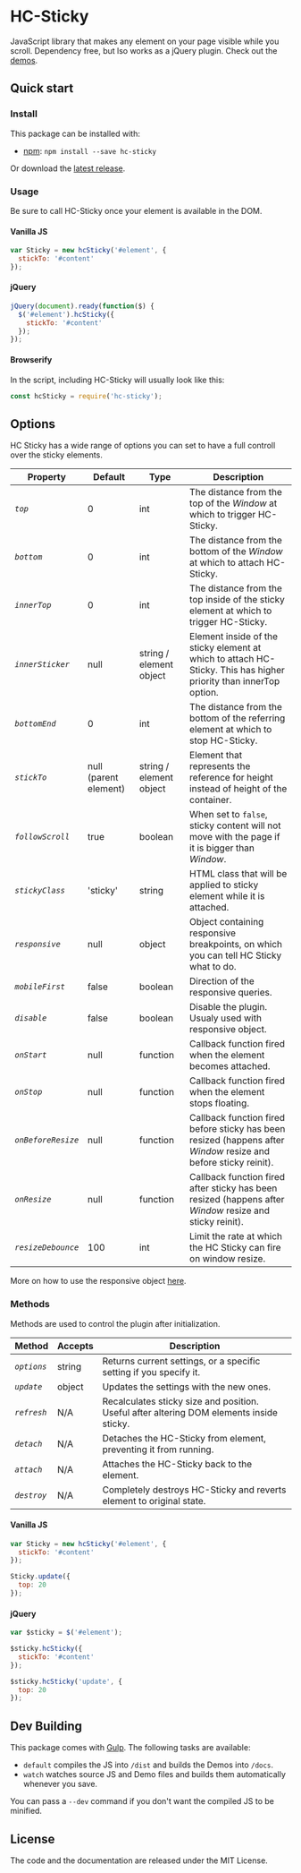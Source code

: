 HC-Sticky
=========

JavaScript library that makes any element on your page visible while you scroll. Dependency free, but lso works as a jQuery plugin.
Check out the [demos](https://somewebmedia.github.io/hc-sticky).


## Quick start

### Install

This package can be installed with:

- [npm](https://www.npmjs.com/package/hc-sticky): `npm install --save hc-sticky`

Or download the [latest release](https://github.com/somewebmedia/hc-sticky/releases).



### Usage

Be sure to call HC-Sticky once your element is available in the DOM.

#### Vanilla JS

```js
var Sticky = new hcSticky('#element', {
  stickTo: '#content'
});
```

#### jQuery

```js
jQuery(document).ready(function($) {
  $('#element').hcSticky({
    stickTo: '#content'
  });
});
```


#### Browserify

In the script, including HC-Sticky will usually look like this:

```js
const hcSticky = require('hc-sticky');
```


## Options

HC Sticky has a wide range of options you can set to have a full controll over the sticky elements.

| Property | Default | Type | Description |
|-----------|---------|-------|-------------|
| *`top`* | 0 | int | The distance from the top of the *Window* at which to trigger HC-Sticky. |
| *`bottom`* | 0 | int | The distance from the bottom of the *Window* at which to attach HC-Sticky. |
| *`innerTop`* | 0 | int | The distance from the top inside of the sticky element at which to trigger HC-Sticky. |
| *`innerSticker`* | null | string / element object | Element inside of the sticky element at which to attach HC-Sticky. This has higher priority than innerTop option. |
| *`bottomEnd`* | 0 | int | The distance from the bottom of the referring element at which to stop HC-Sticky. |
| *`stickTo`* | null (parent element) | string / element object | Element that represents the reference for height instead of height of the container. |
| *`followScroll`* | true | boolean | When set to `false`, sticky content will not move with the page if it is bigger than *Window*. |
| *`stickyClass`* | 'sticky' | string | HTML class that will be applied to sticky element while it is attached. |
| *`responsive`* | null | object | Object containing responsive breakpoints, on which you can tell HC Sticky what to do. |
| *`mobileFirst`* | false | boolean | Direction of the responsive queries. |
| *`disable`* | false | boolean | Disable the plugin. Usualy used with responsive object. |
| *`onStart`* | null | function | Callback function fired when the element becomes attached. |
| *`onStop`* | null | function | Callback function fired when the element stops floating. |
| *`onBeforeResize`* | null | function | Callback function fired before sticky has been resized (happens after *Window* resize and before sticky reinit). |
| *`onResize`* | null | function | Callback function fired after sticky has been resized (happens after *Window* resize and sticky reinit). |
| *`resizeDebounce`* | 100 | int | Limit the rate at which the HC Sticky can fire on window resize. |

More on how to use the responsive object [here](https://github.com/somewebmedia/hc-sticky/issues/55#issuecomment-416826958).


### Methods

Methods are used to control the plugin after initialization.

| Method | Accepts | Description |
|---------|---------|--------------|
| *`options`* | string | Returns current settings, or a specific setting if you specify it. |
| *`update`* | object | Updates the settings with the new ones. |
| *`refresh`* | N/A | Recalculates sticky size and position. Useful after altering DOM elements inside sticky. |
| *`detach`* | N/A | Detaches the HC-Sticky from element, preventing it from running. |
| *`attach`* | N/A | Attaches the HC-Sticky back to the element. |
| *`destroy`* | N/A | Completely destroys HC-Sticky and reverts element to original state. |

#### Vanilla JS

```js
var Sticky = new hcSticky('#element', {
  stickTo: '#content'
});

Sticky.update({
  top: 20
});
```

#### jQuery

```js
var $sticky = $('#element');

$sticky.hcSticky({
  stickTo: '#content'
});

$sticky.hcSticky('update', {
  top: 20
});
```


## Dev Building

This package comes with [Gulp](https://gulpjs.com/). The following tasks are available:

  * `default` compiles the JS into `/dist` and builds the Demos into `/docs`.
  * `watch` watches source JS and Demo files and builds them automatically whenever you save.

You can pass a `--dev` command if you don't want the compiled JS to be minified.


## License

The code and the documentation are released under the MIT License.